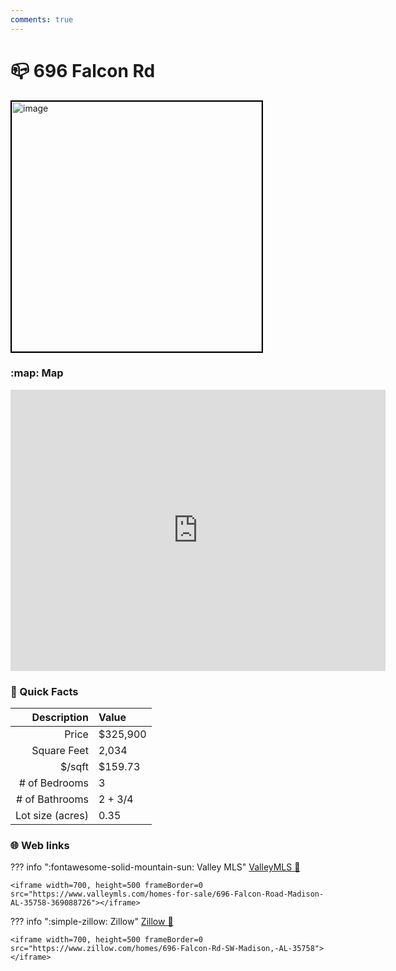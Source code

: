 ```yaml
---
comments: true
---
```


# 📪 696 Falcon Rd

<img
    src="https://photos.zillowstatic.com/fp/4d113607b31755fc02472f5c444e4a02-uncropped_scaled_within_1536_1152.webp" 
    alt="image" 
    width="400" 
    style="border:2px solid black">

### :map: Map

<iframe src="https://www.google.com/maps/embed?pb=!1m18!1m12!1m3!1d3279.608512658006!2d-86.70801752293491!3d34.71505298244047!2m3!1f0!2f0!3f0!3m2!1i1024!2i768!4f13.1!3m3!1m2!1s0x88626f2693cc64bf%3A0xffd62f967e0ce8bf!2s696%20Falcon%20Rd%2C%20Madison%2C%20AL%2035758!5e0!3m2!1sen!2sus!4v1717103450571!5m2!1sen!2sus" width="600" height="450" style="border:0;" allowfullscreen="" loading="lazy" referrerpolicy="no-referrer-when-downgrade"></iframe>

### :open_file_folder: Quick Facts

| Description       | Value |
| ----------------: | :---- |
| Price             | $325,900 |
| Square Feet       | 2,034 |
| $/sqft            | $159.73 |
| # of Bedrooms     | 3 |
| # of Bathrooms    | 2 + 3/4 |
| Lot size (acres)  | 0.35 |

### :globe_with_meridians: Web links

??? info ":fontawesome-solid-mountain-sun:  Valley MLS"
    [ValleyMLS 	:link:](https://www.valleymls.com/homes-for-sale/696-Falcon-Road-Madison-AL-35758-369088726)

    <iframe width=700, height=500 frameBorder=0 src="https://www.valleymls.com/homes-for-sale/696-Falcon-Road-Madison-AL-35758-369088726"></iframe>

??? info ":simple-zillow:  Zillow"
    [Zillow :link:](https://www.zillow.com/homes/696-Falcon-Rd-SW-Madison,-AL-35758)

    <iframe width=700, height=500 frameBorder=0 src="https://www.zillow.com/homes/696-Falcon-Rd-SW-Madison,-AL-35758"></iframe>